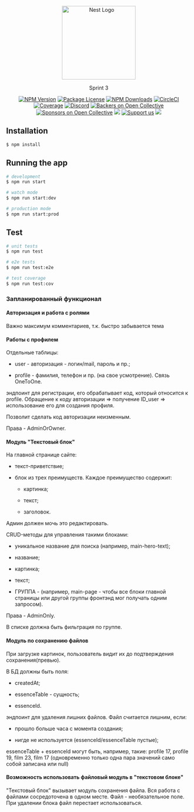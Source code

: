 <p align="center">
  <a href="http://nestjs.com/" target="blank"><img src="https://nestjs.com/img/logo-small.svg" width="200" alt="Nest Logo" /></a>
</p>

[circleci-image]: https://img.shields.io/circleci/build/github/nestjs/nest/master?token=abc123def456
[circleci-url]: https://circleci.com/gh/nestjs/nest

  <p align="center">Sprint 3</p>
    <p align="center">
<a href="https://www.npmjs.com/~nestjscore" target="_blank"><img src="https://img.shields.io/npm/v/@nestjs/core.svg" alt="NPM Version" /></a>
<a href="https://www.npmjs.com/~nestjscore" target="_blank"><img src="https://img.shields.io/npm/l/@nestjs/core.svg" alt="Package License" /></a>
<a href="https://www.npmjs.com/~nestjscore" target="_blank"><img src="https://img.shields.io/npm/dm/@nestjs/common.svg" alt="NPM Downloads" /></a>
<a href="https://circleci.com/gh/nestjs/nest" target="_blank"><img src="https://img.shields.io/circleci/build/github/nestjs/nest/master" alt="CircleCI" /></a>
<a href="https://coveralls.io/github/nestjs/nest?branch=master" target="_blank"><img src="https://coveralls.io/repos/github/nestjs/nest/badge.svg?branch=master#9" alt="Coverage" /></a>
<a href="https://discord.gg/G7Qnnhy" target="_blank"><img src="https://img.shields.io/badge/discord-online-brightgreen.svg" alt="Discord"/></a>
<a href="https://opencollective.com/nest#backer" target="_blank"><img src="https://opencollective.com/nest/backers/badge.svg" alt="Backers on Open Collective" /></a>
<a href="https://opencollective.com/nest#sponsor" target="_blank"><img src="https://opencollective.com/nest/sponsors/badge.svg" alt="Sponsors on Open Collective" /></a>
  <a href="https://paypal.me/kamilmysliwiec" target="_blank"><img src="https://img.shields.io/badge/Donate-PayPal-ff3f59.svg"/></a>
    <a href="https://opencollective.com/nest#sponsor"  target="_blank"><img src="https://img.shields.io/badge/Support%20us-Open%20Collective-41B883.svg" alt="Support us"></a>
  <a href="https://twitter.com/nestframework" target="_blank"><img src="https://img.shields.io/twitter/follow/nestframework.svg?style=social&label=Follow"></a>
</p>
  <!--[![Backers on Open Collective](https://opencollective.com/nest/backers/badge.svg)](https://opencollective.com/nest#backer)
  [![Sponsors on Open Collective](https://opencollective.com/nest/sponsors/badge.svg)](https://opencollective.com/nest#sponsor)-->

## Installation

```bash
$ npm install
```

## Running the app

```bash
# development
$ npm run start

# watch mode
$ npm run start:dev

# production mode
$ npm run start:prod
```

## Test

```bash
# unit tests
$ npm run test

# e2e tests
$ npm run test:e2e

# test coverage
$ npm run test:cov
```

### Запланированный функционал

#### Авторизация и работа с ролями

Важно максимум комментариев, т.к. быстро забывается тема

#### Работы с профилем

Отдельные таблицы:

- user - авторизация - логин/mail, пароль и пр.;

- profile - фамилия, телефон и пр. (на свое усмотрение). Связь OneToOne.

эндпоинт для регистрации, его обрабатывает код, который относится к profile.
Обращение к коду авторизации => получение ID_user => использование его для создания профиля.

Позволит сделать код авторизации неизменным.

Права - AdminOrOwner.

#### Модуль "Текстовый блок"

На главной странице сайте:

- текст-приветствие;

- блок из трех преимуществ. Каждое преимущество содержит:

  - картинка;

  - текст;

  - заголовок.

Админ должен мочь это редактировать.

CRUD-методы для управления такими блоками:

- уникальное название для поиска (например, main-hero-text);

- название;

- картинка;

- текст;

- ГРУППА - (например, main-page - чтобы все блоки главной страницы или другой группы фронтэнд мог получать одним запросом).

Права - AdminOnly.

В списке должна быть фильтрация по группе.

#### Модуль по сохранению файлов

При загрузке картинок, пользователь видит их до подтверждения сохранения(превью).

В БД должны быть поля:

- createdAt;

- essenceTable - сущность;

- essenceId.

эндпоинт для удаления лишних файлов. Файл считается лишним, если:

- прошло больше часа с момента создания;

- нигде не используется (essenceId/essenceTable пустые);

essenceTable + essenceId могут быть, например, такие: profile 17, profile 19, film 23, film 17 (одновременно только одна пара значений само собой записана или null)

#### Возможность использовать файловый модуль в "текстовом блоке"

"Текстовый блок" вызывает модуль сохранения файла. Вся работа с файлами сосредоточена в одном месте.
Файл - необязательное поле. При удалении блока файл перестает использоваться.
